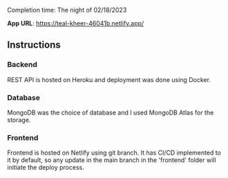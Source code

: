 Completion time: The night of 02/18/2023

**App URL**: https://teal-kheer-46041b.netlify.app/

## Instructions

### Backend

REST API is hosted on Heroku and deployment was done using Docker.

### Database

MongoDB was the choice of database and I used MongoDB Atlas for the storage.

### Frontend

Frontend is hosted on Netlify using git branch. It has CI/CD implemented to it by default, so any update in the main branch in the 'frontend' folder will initiate the deploy process.
